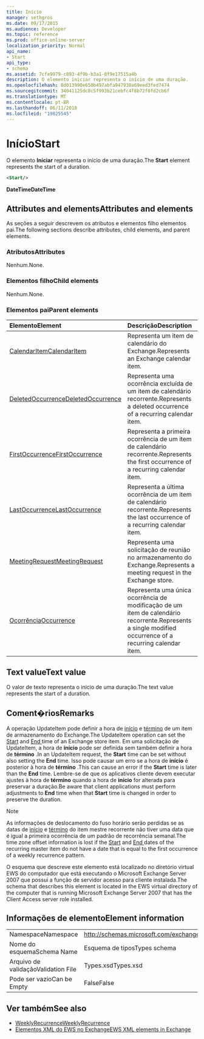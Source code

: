 ```yaml
---
title: Início
manager: sethgros
ms.date: 09/17/2015
ms.audience: Developer
ms.topic: reference
ms.prod: office-online-server
localization_priority: Normal
api_name:
- Start
api_type:
- schema
ms.assetid: 7cfe9979-c893-4f9b-b3a1-8f9e17515a4b
description: O elemento iniciar representa o início de uma duração.
ms.openlocfilehash: 8d013990e650b497abfa947938a69eed3fed7474
ms.sourcegitcommit: 34041125dc8c5f993b21cebfc4f8b72f0fd2cb6f
ms.translationtype: MT
ms.contentlocale: pt-BR
ms.lasthandoff: 06/11/2018
ms.locfileid: "19825545"
---
```

# <a name="start"></a><span data-ttu-id="61f78-103">Início</span><span class="sxs-lookup"><span data-stu-id="61f78-103">Start</span></span>

<span data-ttu-id="61f78-104">O elemento **Iniciar** representa o início de uma duração.</span><span class="sxs-lookup"><span data-stu-id="61f78-104">The **Start** element represents the start of a duration.</span></span> 
  
```xml
<Start/>
```

<span data-ttu-id="61f78-105">**DateTime**</span><span class="sxs-lookup"><span data-stu-id="61f78-105">**DateTime**</span></span>

## <a name="attributes-and-elements"></a><span data-ttu-id="61f78-106">Attributes and elements</span><span class="sxs-lookup"><span data-stu-id="61f78-106">Attributes and elements</span></span>

<span data-ttu-id="61f78-107">As seções a seguir descrevem os atributos e elementos filho elementos pai.</span><span class="sxs-lookup"><span data-stu-id="61f78-107">The following sections describe attributes, child elements, and parent elements.</span></span>
  
### <a name="attributes"></a><span data-ttu-id="61f78-108">Atributos</span><span class="sxs-lookup"><span data-stu-id="61f78-108">Attributes</span></span>

<span data-ttu-id="61f78-109">Nenhum.</span><span class="sxs-lookup"><span data-stu-id="61f78-109">None.</span></span>
  
### <a name="child-elements"></a><span data-ttu-id="61f78-110">Elementos filho</span><span class="sxs-lookup"><span data-stu-id="61f78-110">Child elements</span></span>

<span data-ttu-id="61f78-111">Nenhum.</span><span class="sxs-lookup"><span data-stu-id="61f78-111">None.</span></span>
  
### <a name="parent-elements"></a><span data-ttu-id="61f78-112">Elementos pai</span><span class="sxs-lookup"><span data-stu-id="61f78-112">Parent elements</span></span>

|<span data-ttu-id="61f78-113">**Elemento**</span><span class="sxs-lookup"><span data-stu-id="61f78-113">**Element**</span></span>|<span data-ttu-id="61f78-114">**Descrição**</span><span class="sxs-lookup"><span data-stu-id="61f78-114">**Description**</span></span>|
|:-----|:-----|
|[<span data-ttu-id="61f78-115">CalendarItem</span><span class="sxs-lookup"><span data-stu-id="61f78-115">CalendarItem</span></span>](calendaritem.md) <br/> |<span data-ttu-id="61f78-116">Representa um item de calendário do Exchange.</span><span class="sxs-lookup"><span data-stu-id="61f78-116">Represents an Exchange calendar item.</span></span>  <br/> |
|[<span data-ttu-id="61f78-117">DeletedOccurrence</span><span class="sxs-lookup"><span data-stu-id="61f78-117">DeletedOccurrence</span></span>](deletedoccurrence.md) <br/> |<span data-ttu-id="61f78-118">Representa uma ocorrência excluída de um item de calendário recorrente.</span><span class="sxs-lookup"><span data-stu-id="61f78-118">Represents a deleted occurrence of a recurring calendar item.</span></span>  <br/> |
|[<span data-ttu-id="61f78-119">FirstOccurrence</span><span class="sxs-lookup"><span data-stu-id="61f78-119">FirstOccurrence</span></span>](firstoccurrence.md) <br/> |<span data-ttu-id="61f78-120">Representa a primeira ocorrência de um item de calendário recorrente.</span><span class="sxs-lookup"><span data-stu-id="61f78-120">Represents the first occurrence of a recurring calendar item.</span></span>  <br/> |
|[<span data-ttu-id="61f78-121">LastOccurrence</span><span class="sxs-lookup"><span data-stu-id="61f78-121">LastOccurrence</span></span>](lastoccurrence.md) <br/> |<span data-ttu-id="61f78-122">Representa a última ocorrência de um item de calendário recorrente.</span><span class="sxs-lookup"><span data-stu-id="61f78-122">Represents the last occurrence of a recurring calendar item.</span></span>  <br/> |
|[<span data-ttu-id="61f78-123">MeetingRequest</span><span class="sxs-lookup"><span data-stu-id="61f78-123">MeetingRequest</span></span>](meetingrequest.md) <br/> |<span data-ttu-id="61f78-124">Representa uma solicitação de reunião no armazenamento do Exchange.</span><span class="sxs-lookup"><span data-stu-id="61f78-124">Represents a meeting request in the Exchange store.</span></span>  <br/> |
|[<span data-ttu-id="61f78-125">Ocorrência</span><span class="sxs-lookup"><span data-stu-id="61f78-125">Occurrence</span></span>](occurrence.md) <br/> |<span data-ttu-id="61f78-126">Representa uma única ocorrência de modificação de um item de calendário recorrente.</span><span class="sxs-lookup"><span data-stu-id="61f78-126">Represents a single modified occurrence of a recurring calendar item.</span></span>  <br/> |
   
## <a name="text-value"></a><span data-ttu-id="61f78-127">Text value</span><span class="sxs-lookup"><span data-stu-id="61f78-127">Text value</span></span>

<span data-ttu-id="61f78-128">O valor de texto representa o início de uma duração.</span><span class="sxs-lookup"><span data-stu-id="61f78-128">The text value represents the start of a duration.</span></span>
  
## <a name="remarks"></a><span data-ttu-id="61f78-129">Coment�rios</span><span class="sxs-lookup"><span data-stu-id="61f78-129">Remarks</span></span>

<span data-ttu-id="61f78-130">A operação UpdateItem pode definir a hora de [início](start.md) e [término](end-ex15websvcsotherref.md) de um item de armazenamento do Exchange.</span><span class="sxs-lookup"><span data-stu-id="61f78-130">The UpdateItem operation can set the [Start](start.md) and [End ](end-ex15websvcsotherref.md) time of an Exchange store item.</span></span> <span data-ttu-id="61f78-131">Em uma solicitação de UpdateItem, a hora de **início** pode ser definida sem também definir a hora de **término** .</span><span class="sxs-lookup"><span data-stu-id="61f78-131">In an UpdateItem request, the **Start** time can be set without also setting the **End** time.</span></span> <span data-ttu-id="61f78-132">Isso pode causar um erro se a hora de **início** é posterior à hora de **término** .</span><span class="sxs-lookup"><span data-stu-id="61f78-132">This can cause an error if the **Start** time is later than the **End** time.</span></span> <span data-ttu-id="61f78-133">Lembre-se de que os aplicativos cliente devem executar ajustes à hora de **término** quando a hora de **início** for alterada para preservar a duração.</span><span class="sxs-lookup"><span data-stu-id="61f78-133">Be aware that client applications must perform adjustments to **End** time when that **Start** time is changed in order to preserve the duration.</span></span> 
  
> [!NOTE]
> <span data-ttu-id="61f78-134">As informações de deslocamento do fuso horário serão perdidas se as datas de [início](start.md) e [término](end-ex15websvcsotherref.md) do item mestre recorrente não tiver uma data que é igual a primeira ocorrência de um padrão de recorrência semanal.</span><span class="sxs-lookup"><span data-stu-id="61f78-134">The time zone offset information is lost if the [Start](start.md) and [End ](end-ex15websvcsotherref.md) dates of the recurring master item do not have a date that is equal to the first occurrence of a weekly recurrence pattern.</span></span> 
  
<span data-ttu-id="61f78-135">O esquema que descreve este elemento está localizado no diretório virtual EWS do computador que está executando o Microsoft Exchange Server 2007 que possui a função de servidor acesso para cliente instalada.</span><span class="sxs-lookup"><span data-stu-id="61f78-135">The schema that describes this element is located in the EWS virtual directory of the computer that is running Microsoft Exchange Server 2007 that has the Client Access server role installed.</span></span>
  
## <a name="element-information"></a><span data-ttu-id="61f78-136">Informações de elemento</span><span class="sxs-lookup"><span data-stu-id="61f78-136">Element information</span></span>

|||
|:-----|:-----|
|<span data-ttu-id="61f78-137">Namespace</span><span class="sxs-lookup"><span data-stu-id="61f78-137">Namespace</span></span>  <br/> |http://schemas.microsoft.com/exchange/services/2006/types  <br/> |
|<span data-ttu-id="61f78-138">Nome do esquema</span><span class="sxs-lookup"><span data-stu-id="61f78-138">Schema Name</span></span>  <br/> |<span data-ttu-id="61f78-139">Esquema de tipos</span><span class="sxs-lookup"><span data-stu-id="61f78-139">Types schema</span></span>  <br/> |
|<span data-ttu-id="61f78-140">Arquivo de validação</span><span class="sxs-lookup"><span data-stu-id="61f78-140">Validation File</span></span>  <br/> |<span data-ttu-id="61f78-141">Types.xsd</span><span class="sxs-lookup"><span data-stu-id="61f78-141">Types.xsd</span></span>  <br/> |
|<span data-ttu-id="61f78-142">Pode ser vazio</span><span class="sxs-lookup"><span data-stu-id="61f78-142">Can be Empty</span></span>  <br/> |<span data-ttu-id="61f78-143">False</span><span class="sxs-lookup"><span data-stu-id="61f78-143">False</span></span>  <br/> |
   
## <a name="see-also"></a><span data-ttu-id="61f78-144">Ver também</span><span class="sxs-lookup"><span data-stu-id="61f78-144">See also</span></span>

- [<span data-ttu-id="61f78-145">WeeklyRecurrence</span><span class="sxs-lookup"><span data-stu-id="61f78-145">WeeklyRecurrence</span></span>](weeklyrecurrence.md)
- [<span data-ttu-id="61f78-146">Elementos XML do EWS no Exchange</span><span class="sxs-lookup"><span data-stu-id="61f78-146">EWS XML elements in Exchange</span></span>](ews-xml-elements-in-exchange.md)

